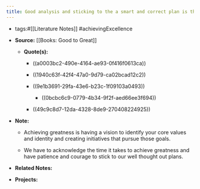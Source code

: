 ```yaml
---
title: Good analysis and sticking to the a smart and correct plan is the correct approach rather than reactionary initiatives
---
```


- tags:#[[Literature Notes]] #achievingExcellence

- **Source:** [[Books: Good to Great]]
	 - **Quote(s):**
		 - ((a0003bc2-490e-4164-ae93-0f416f0613ca))

		 - ((1940c63f-42f4-47a0-9d79-ca02bcad12c2))

		 - ((9e1b3691-29fa-43e6-b23c-1f09103a0493))
			 - ((0bcbc6c9-0779-4b34-9f2f-aed66ee3f694))

		 - ((49c9c8d7-12da-4328-8de9-270408224925))

- **Note:**
	 - Achieving greatness is having a vision to identify your core values and identity and creating initiatives that pursue those goals. 

	 - We have to acknowledge the time it takes to achieve greatness and have patience and courage to stick to our well thought out plans.

- **Related Notes:**

- **Projects:**
